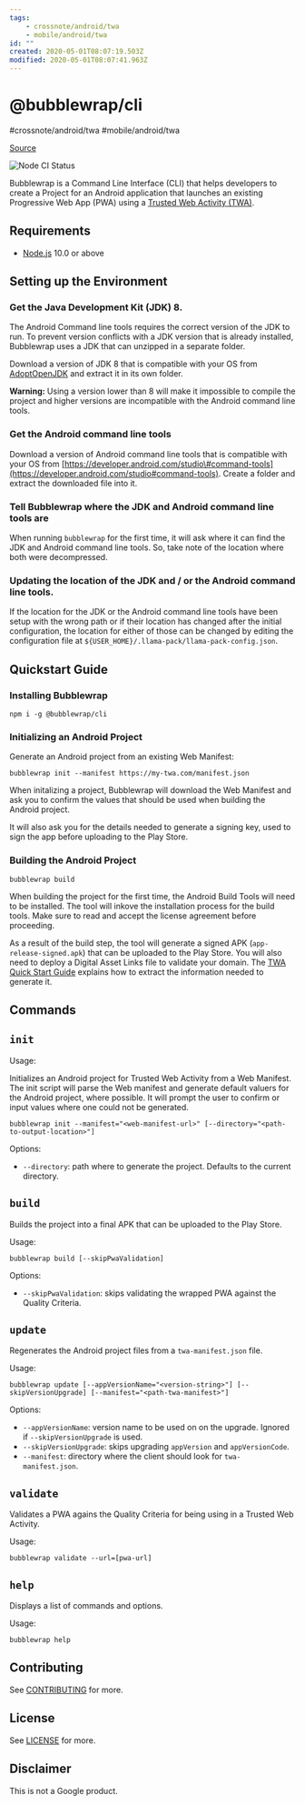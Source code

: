 ```yaml
---
tags:
    - crossnote/android/twa
    - mobile/android/twa
id: ""
created: 2020-05-01T08:07:19.503Z
modified: 2020-05-01T08:07:41.963Z
---
```

# @bubblewrap/cli
#crossnote/android/twa #mobile/android/twa 

[Source](https://www.npmjs.com/package/@bubblewrap/cli "Permalink to @bubblewrap/cli")

![Node CI Status](https://github.com/GoogleChromeLabs/bubblewrap/workflows/Node%20CI/badge.svg)

Bubblewrap is a Command Line Interface (CLI) that helps developers to create a Project for an Android application that launches an existing Progressive Web App (PWA) using a [Trusted Web Activity (TWA)](https://developers.google.com/web/android/trusted-web-activity/).

## Requirements

* [Node.js](https://nodejs.org/en/) 10.0 or above

## Setting up the Environment

### Get the Java Development Kit (JDK) 8.

The Android Command line tools requires the correct version of the JDK to run. To prevent version conflicts with a JDK version that is already installed, Bubblewrap uses a JDK that can unzipped in a separate folder.

Download a version of JDK 8 that is compatible with your OS from [AdoptOpenJDK](https://adoptopenjdk.net/releases.html?variant=openjdk8&jvmVariant=hotspot) and extract it in its own folder.

**Warning:** Using a version lower than 8 will make it impossible to compile the project and higher versions are incompatible with the Android command line tools.

### Get the Android command line tools

Download a version of Android command line tools that is compatible with your OS from [https://developer.android.com/studio\#command-tools](https://developer.android.com/studio#command-tools). Create a folder and extract the downloaded file into it.

### Tell Bubblewrap where the JDK and Android command line tools are

When running `bubblewrap` for the first time, it will ask where it can find the JDK and Android command line tools. So, take note of the location where both were decompressed.

### Updating the location of the JDK and / or the Android command line tools.

If the location for the JDK or the Android command line tools have been setup with the wrong path or if their location has changed after the initial configuration, the location for either of those can be changed by editing the configuration file at `${USER_HOME}/.llama-pack/llama-pack-config.json`.

## Quickstart Guide

### Installing Bubblewrap

    npm i -g @bubblewrap/cli

### Initializing an Android Project

Generate an Android project from an existing Web Manifest:

    bubblewrap init --manifest https://my-twa.com/manifest.json

When initalizing a project, Bubblewrap will download the Web Manifest and ask you to confirm the values that should be used when building the Android project.

It will also ask you for the details needed to generate a signing key, used to sign the app before uploading to the Play Store.

### Building the Android Project

    bubblewrap build

When building the project for the first time, the Android Build Tools will need to be installed. The tool will inkove the installation process for the build tools. Make sure to read and accept the license agreement before proceeding.

As a result of the build step, the tool will generate a signed APK (`app-release-signed.apk`) that can be uploaded to the Play Store. You will also need to deploy a Digital Asset Links file to validate your domain. The [TWA Quick Start Guide](https://developers.google.com/web/updates/2019/08/twas-quickstart#creating-your-asset-link-file) explains how to extract the information needed to generate it.

## Commands

## `init`

Usage:

Initializes an Android project for Trusted Web Activity from a Web Manifest. The init script will parse the Web manifest and generate default valuers for the Android project, where possible. It will prompt the user to confirm or input values where one could not be generated.

    bubblewrap init --manifest="<web-manifest-url>" [--directory="<path-to-output-location>"]

Options:

* `--directory`: path where to generate the project. Defaults to the current directory.

## `build`

Builds the project into a final APK that can be uploaded to the Play Store.

Usage:

    bubblewrap build [--skipPwaValidation]

Options:

* `--skipPwaValidation`: skips validating the wrapped PWA against the Quality Criteria.

## `update`

Regenerates the Android project files from a `twa-manifest.json` file.

Usage:

    bubblewrap update [--appVersionName="<version-string>"] [--skipVersionUpgrade] [--manifest="<path-twa-manifest>"]

Options:

* `--appVersionName`: version name to be used on on the upgrade. Ignored if `--skipVersionUpgrade` is used.
* `--skipVersionUpgrade`: skips upgrading `appVersion` and `appVersionCode`.
* `--manifest`: directory where the client should look for `twa-manifest.json`.

## `validate`

Validates a PWA agains the Quality Criteria for being using in a Trusted Web Activity.

Usage:

    bubblewrap validate --url=[pwa-url]

## `help`

Displays a list of commands and options.

Usage:

    bubblewrap help

## Contributing

See [CONTRIBUTING](https://github.com/GoogleChromeLabs/bubblewrap/CONTRIBUTING.md) for more.

## License

See [LICENSE](https://github.com/GoogleChromeLabs/bubblewrap/LICENSE) for more.

## Disclaimer

This is not a Google product.
